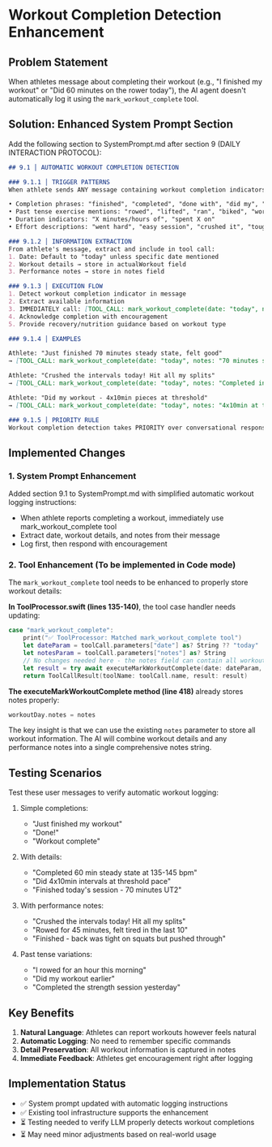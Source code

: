 # Workout Completion Detection Enhancement

## Problem Statement
When athletes message about completing their workout (e.g., "I finished my workout" or "Did 60 minutes on the rower today"), the AI agent doesn't automatically log it using the `mark_workout_complete` tool.

## Solution: Enhanced System Prompt Section

Add the following section to SystemPrompt.md after section 9 (DAILY INTERACTION PROTOCOL):

```markdown
## 9.1 │ AUTOMATIC WORKOUT COMPLETION DETECTION

### 9.1.1 │ TRIGGER PATTERNS
When athlete sends ANY message containing workout completion indicators, IMMEDIATELY use [TOOL_CALL: mark_workout_complete]:

• Completion phrases: "finished", "completed", "done with", "did my", "just did", "wrapped up"
• Past tense exercise mentions: "rowed", "lifted", "ran", "biked", "worked out"
• Duration indicators: "X minutes/hours of", "spent X on"
• Effort descriptions: "went hard", "easy session", "crushed it", "tough workout"

### 9.1.2 │ INFORMATION EXTRACTION
From athlete's message, extract and include in tool call:
1. Date: Default to "today" unless specific date mentioned
2. Workout details → store in actualWorkout field
3. Performance notes → store in notes field

### 9.1.3 │ EXECUTION FLOW
1. Detect workout completion indicator in message
2. Extract available information
3. IMMEDIATELY call: [TOOL_CALL: mark_workout_complete(date: "today", notes: "extracted info")]
4. Acknowledge completion with encouragement
5. Provide recovery/nutrition guidance based on workout type

### 9.1.4 │ EXAMPLES

Athlete: "Just finished 70 minutes steady state, felt good"
→ [TOOL_CALL: mark_workout_complete(date: "today", notes: "70 minutes steady state, felt good")]

Athlete: "Crushed the intervals today! Hit all my splits"
→ [TOOL_CALL: mark_workout_complete(date: "today", notes: "Completed intervals, hit all target splits")]

Athlete: "Did my workout - 4x10min pieces at threshold"
→ [TOOL_CALL: mark_workout_complete(date: "today", notes: "4x10min at threshold")]

### 9.1.5 │ PRIORITY RULE
Workout completion detection takes PRIORITY over conversational response. Always log first, then respond.
```

## Implemented Changes

### 1. System Prompt Enhancement
Added section 9.1 to SystemPrompt.md with simplified automatic workout logging instructions:
- When athlete reports completing a workout, immediately use mark_workout_complete tool
- Extract date, workout details, and notes from their message
- Log first, then respond with encouragement

### 2. Tool Enhancement (To be implemented in Code mode)

The `mark_workout_complete` tool needs to be enhanced to properly store workout details:

**In ToolProcessor.swift (lines 135-140)**, the tool case handler needs updating:
```swift
case "mark_workout_complete":
    print("✅ ToolProcessor: Matched mark_workout_complete tool")
    let dateParam = toolCall.parameters["date"] as? String ?? "today"
    let notesParam = toolCall.parameters["notes"] as? String
    // No changes needed here - the notes field can contain all workout info
    let result = try await executeMarkWorkoutComplete(date: dateParam, notes: notesParam)
    return ToolCallResult(toolName: toolCall.name, result: result)
```

**The executeMarkWorkoutComplete method (line 418)** already stores notes properly:
```swift
workoutDay.notes = notes
```

The key insight is that we can use the existing `notes` parameter to store all workout information. The AI will combine workout details and any performance notes into a single comprehensive notes string.

## Testing Scenarios

Test these user messages to verify automatic workout logging:

1. Simple completions:
   - "Just finished my workout"
   - "Done!"
   - "Workout complete"

2. With details:
   - "Completed 60 min steady state at 135-145 bpm"
   - "Did 4x10min intervals at threshold pace"
   - "Finished today's session - 70 minutes UT2"

3. With performance notes:
   - "Crushed the intervals today! Hit all my splits"
   - "Rowed for 45 minutes, felt tired in the last 10"
   - "Finished - back was tight on squats but pushed through"

4. Past tense variations:
   - "I rowed for an hour this morning"
   - "Did my workout earlier"
   - "Completed the strength session yesterday"

## Key Benefits

1. **Natural Language**: Athletes can report workouts however feels natural
2. **Automatic Logging**: No need to remember specific commands
3. **Detail Preservation**: All workout information is captured in notes
4. **Immediate Feedback**: Athletes get encouragement right after logging

## Implementation Status

- ✅ System prompt updated with automatic logging instructions
- ✅ Existing tool infrastructure supports the enhancement
- ⏳ Testing needed to verify LLM properly detects workout completions
- ⏳ May need minor adjustments based on real-world usage